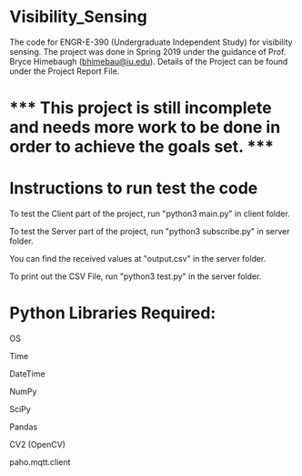 # Visibility_Sensing
The code for ENGR-E-390 (Undergraduate Independent Study) for visibility sensing.
The project was done in Spring 2019 under the guidance of Prof. Bryce Himebaugh (bhimebau@iu.edu).
Details of the Project can be found under the Project Report File.

# *** This project is still incomplete and needs more work to be done in order to achieve the goals set. ***

# Instructions to run test the code

To test the Client part of the project, run "python3 main.py" in client folder.

To test the Server part of the project, run "python3 subscribe.py" in server folder.

You can find the received values at "output.csv" in the server folder.

To print out the CSV File, run "python3 test.py" in the server folder.


# Python Libraries Required:

OS

Time

DateTime

NumPy

SciPy

Pandas

CV2 (OpenCV)

paho.mqtt.client
